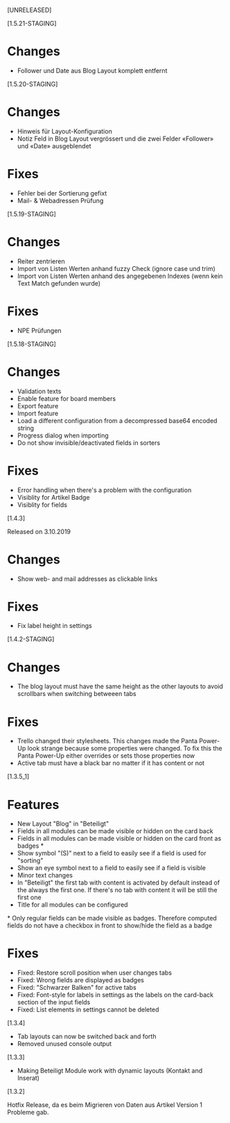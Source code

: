 [UNRELEASED]

[1.5.21-STAGING]

# Changes

* Follower und Date aus Blog Layout komplett entfernt

[1.5.20-STAGING]

# Changes

* Hinweis für Layout-Konfiguration
* Notiz Feld in Blog Layout vergrössert und die zwei Felder «Follower» und «Date» ausgeblendet

# Fixes

* Fehler bei der Sortierung gefixt
* Mail- & Webadressen Prüfung

[1.5.19-STAGING]

# Changes

* Reiter zentrieren
* Import von Listen Werten anhand fuzzy Check (ignore case und trim)
* Import von Listen Werten anhand des angegebenen Indexes (wenn kein Text Match gefunden wurde)

# Fixes

* NPE Prüfungen

[1.5.18-STAGING]

# Changes

* Validation texts
* Enable feature for board members
* Export feature
* Import feature
* Load a different configuration from a decompressed base64 encoded string
* Progress dialog when importing
* Do not show invisible/deactivated fields in sorters

# Fixes

* Error handling when there's a problem with the configuration
* Visiblity for Artikel Badge
* Visiblity for fields

[1.4.3]

Released on 3.10.2019

# Changes

* Show web- and mail addresses as clickable links

# Fixes

* Fix label height in settings

[1.4.2-STAGING]

# Changes

* The blog layout must have the same height as the other layouts to avoid scrollbars when switching betweeen tabs

# Fixes

* Trello changed their stylesheets. This changes made the Panta Power-Up look strange because some properties were changed. To fix this the Panta Power-Up either overrides or sets those properties now
* Active tab must have a black bar no matter if it has content or not

[1.3.5_1]

# Features

* New Layout "Blog" in "Beteiligt"
* Fields in all modules can be made visible or hidden on the card back
* Fields in all modules can be made visible or hidden on the card front as badges \*
* Show symbol "(S)" next to a field to easily see if a field is used for "sorting"
* Show an eye symbol next to a field to easily see if a field is visible
* Minor text changes
* In "Beteiligt" the first tab with content is activated by default instead of the always the first one. If there's no tab with content it will be still the first one
* Title for all modules can be configured

\* Only regular fields can be made visible as badges. Therefore computed fields do not have a checkbox in front to show/hide the field as a badge

# Fixes

* Fixed: Restore scroll position when user changes tabs
* Fixed: Wrong fields are displayed as badges
* Fixed: "Schwarzer Balken" for active tabs
* Fixed: Font-style for labels in settings as the labels on the card-back section of the input fields
* Fixed: List elements in settings cannot be deleted

[1.3.4]

* Tab layouts can now be switched back and forth
* Removed unused console output

[1.3.3]

* Making Beteiligt Module work with dynamic layouts (Kontakt and Inserat)

[1.3.2]

Hotfix Release, da es beim Migrieren von Daten aus Artikel Version 1 Probleme gab.
